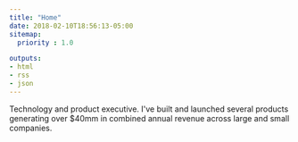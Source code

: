 ```yaml
---
title: "Home"
date: 2018-02-10T18:56:13-05:00
sitemap:
  priority : 1.0

outputs:
- html
- rss
- json
---
```

<p>Technology and product executive. I've built and launched several products generating over $40mm in combined annual revenue across large and small companies.</p>
